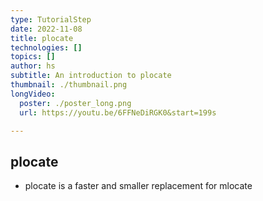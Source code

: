 ```yaml
---
type: TutorialStep
date: 2022-11-08
title: plocate
technologies: []
topics: []
author: hs
subtitle: An introduction to plocate
thumbnail: ./thumbnail.png
longVideo:
  poster: ./poster_long.png
  url: https://youtu.be/6FFNeDiRGK0&start=199s

---
```


## plocate

* plocate is a faster and smaller replacement for mlocate
